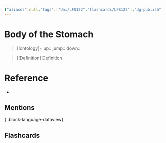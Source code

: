 ```yaml
---
{"aliases":null,"tags":["Uni/LFS122","flashcards/LFS122"],"dg-publish":true,"permalink":"/cards/body-of-the-stomach/","dgPassFrontmatter":true}
---
```


# Body of the Stomach

> [!ontology]+
> up:: 
> jump:: 
> down:: 

> [!Definition] Definition

# Reference

- 

## Mentions


{ .block-language-dataview}

## Flashcards